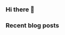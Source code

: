 ### Hi there 👋

### Recent blog posts
<!-- RECENT-BLOG-POSTS:START -->
<!-- RECENT-BLOG-POSTS:END -->
